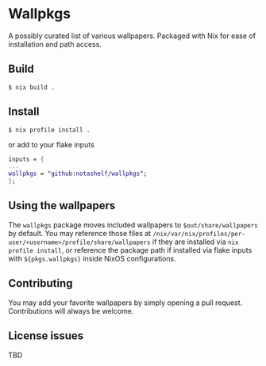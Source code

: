 # Wallpkgs

A possibly curated list of various wallpapers. Packaged with Nix for ease of installation
and path access.

## Build

```console
$ nix build .
```

## Install 

```console
$ nix profile install .
```

or add to your flake inputs

```nix 
inputs = {
...
wallpkgs = "github:notashelf/wallpkgs";
};
```

## Using the wallpapers 

The `wallpkgs` package moves included wallpapers to `$out/share/wallpapers` by 
default. You may reference those files at `/nix/var/nix/profiles/per-user/<username>/profile/share/wallpapers`
if they are installed via `nix profile install`, or reference the package path if installed 
via flake inputs with `${pkgs.wallpkgs}` inside NixOS configurations. 

## Contributing

You may add your favorite wallpapers by simply opening a pull request. Contributions will 
always be welcome.

## License issues 

TBD
